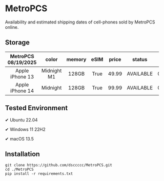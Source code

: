 # MetroPCS
Availability and estimated shipping dates of cell-phones sold by MetroPCS online.
## Storage
|MetroPCS 08/19/2025|color|memory|eSIM|price|status|shipping from|shipping to|
|:--:|:--:|:--:|:--:|:--:|:--:|:--:|:--:|
|Apple iPhone 13|Midnight M1|128GB|True|49.99|AVAILABLE|08/19/2025|08/25/2025|
|Apple iPhone 14|Midnight|128GB|True|99.99|AVAILABLE|08/19/2025|08/25/2025|

## Tested Environment
✔ Ubuntu 22.04

✔ Windows 11 22H2

✔ macOS 13.5
## Installation
```
git clone https://github.com/dsccccc/MetroPCS.git
cd ./MetroPCS
pip install -r requirements.txt
```
